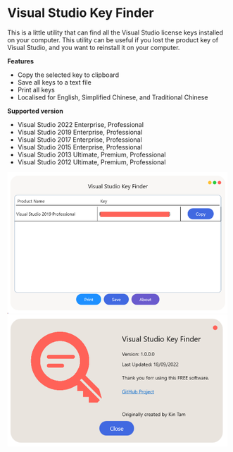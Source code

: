 # Visual Studio Key Finder
This is a little utility that can find all the Visual Studio license keys installed on your computer. This utility can be useful if you lost the product key of Visual Studio, and you want to reinstall it on your computer.

**Features**
- Copy the selected key to clipboard
- Save all keys to a text file
- Print all keys
- Localised for English, Simplified Chinese, and Traditional Chinese

**Supported version**
- Visual Studio 2022 Enterprise, Professional
- Visual Studio 2019 Enterprise, Professional
- Visual Studio 2017 Enterprise, Professional
- Visual Studio 2015 Enterprise, Professional
- Visual Studio 2013 Ultimate, Premium, Professional
- Visual Studio 2012 Ultimate, Premium, Professional

<img src="sample.png" width="500" />
<img src="about.png" width="500" />
